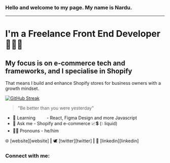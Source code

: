 ### Hello and welcome to my page. My name is Nardu. 
---
# I'm a Freelance Front End Developer 👨🏽‍💻

## My focus is on e-commerce tech and frameworks, and I specialise in Shopify

That means I build and enhance Shopify stores for business owners with a growth mindset.


[![GitHub Streak](http://github-readme-streak-stats.herokuapp.com?user=Dwerg01&theme=dark&border_radius=12&date_format=j%20M%5B%20Y%5D&fire=16EB21)](https://git.io/streak-stats)

> "Be better than you were yesterday"

- 🌱 Learning &emsp;&emsp; - React, Figma Design and more Javascript
- 💬 Ask me          - Shopify and e-commerce 📈💲 (💧 liquid)
- 🤵🏽 Pronouns        - he/him



🌐 [website][website] **|**
🕊 [twitter][twitter] **|**
👔 [linkedin][linkedin]
<h3 align="left">Connect with me:</h3>
<p align="left">
